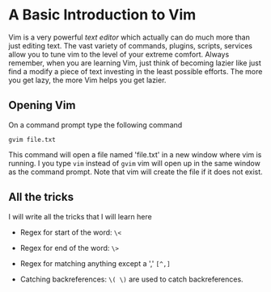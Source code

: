 # A Basic Introduction to Vim

Vim is a very powerful _text editor_ which actually can do much more than just editing text. The vast variety of commands, plugins, scripts, services allow you to tune vim to the level of your extreme comfort. Always remember, when you are learning Vim, just think of becoming lazier like just find a modify a piece of text investing in the least possible efforts. The more you get lazy, the more Vim helps you get lazier.


## Opening Vim

On a command prompt type the following command

```
gvim file.txt
```

This command will open a file named 'file.txt' in a new window where vim is running. I you type ```vim``` instead of ```gvim``` vim will open up in the same window as the command prompt. Note that vim will create the file if it does not exist.


## All the tricks

I will write all the tricks that I will learn here


- Regex for start of the word: ```\<```
- Regex for end of the word: ```\>```

- Regex for matching anything except a ',' ```[^,]``` 
- Catching backreferences: ```\( \)``` are used to catch backreferences.

